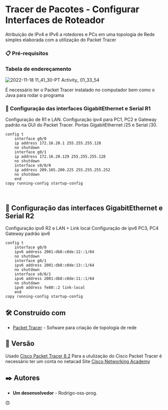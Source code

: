 # Tracer de Pacotes - Configurar Interfaces de Roteador

Atribuição de IPv4 e IPv6 a rotedores e PCs em uma topologia de Rede simples elaborada com a utilização do Packet Tracer

### 📋 Pré-requisitos

### Tabela de endereçamento

![2022-11-18 11_41_30-PT Activity_ 01_33_54](https://user-images.githubusercontent.com/77652724/202787348-a1986237-262f-43c1-9292-6f7818779fbb.png)

É necessário ter o Packet Tracer instalado no computador bem como o Java para rodar o programa

### 🔧 Configuração das interfaces GigabitEthernet e Serial R1

Configuração de R1 e LAN.
Configuração ipv4 para PC1, PC2 e Gateway padrão na GUI do Packet Tracer.
Portas GigabitEthernet  /25 e Serial  /30.

```
config t
	interface g0/0
	ip address 172.16.20.1 255.255.255.128
	no shutdown
	interface g0/1
	ip address 172.16.20.129 255.255.255.128
	no shutdown
	interface s0/0/0
	ip address 209.165.200.225 255.255.255.252
	no shutdown
	end	
copy running-config startup-config



```

## 🔧 Configuração das interfaces GigabitEthernet e Serial R2

Configuração ipv6 R2 e LAN + Link local
Configuração de ipv6 PC3, PC4 Gateway padrão ipv6


```
config t
	interface g0/0
	ipv6 address 2001:db8:c0de:12::1/64
	no shutdown
	interface g0/1
	ipv6 address 2001:db8:c0de:13::1/64
	no shutdown	
	interface s0/0/1
	ipv6 address 2001:db8:c0de:11::1/64
	no shutdown
	ipv6 address fe80::2 link-local
	end
copy running-config startup-config

```


## 🛠️ Construído com

* [Packet Tracer](https://www.packettracernetwork.com/download/download-packet-tracer.html) - Sofware para criação de topologia de rede
 
## 📌 Versão


Usado [Cisco Packet Tracer 8.2](https://www.packettracernetwork.com/download/download-packet-tracer.html) Para a utulização do Cisco Packet Tracer é necessário ter um conta no netacad
Site [Cisco Networking Academy](https://www.netacad.com/)


## ✒️ Autores


* **Um desenvolvedor** - Rodrigo-oss-prog.

 😊
